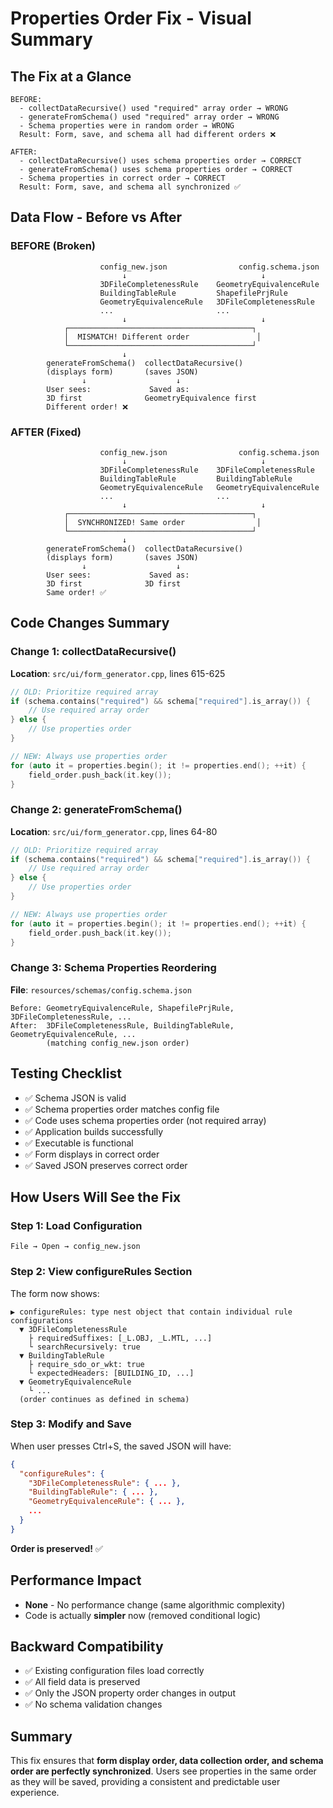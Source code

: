 # Properties Order Fix - Visual Summary

## The Fix at a Glance

```
BEFORE:
  - collectDataRecursive() used "required" array order → WRONG
  - generateFromSchema() used "required" array order → WRONG  
  - Schema properties were in random order → WRONG
  Result: Form, save, and schema all had different orders ❌

AFTER:
  - collectDataRecursive() uses schema properties order → CORRECT
  - generateFromSchema() uses schema properties order → CORRECT
  - Schema properties in correct order → CORRECT
  Result: Form, save, and schema all synchronized ✅
```

## Data Flow - Before vs After

### BEFORE (Broken)
```
                    config_new.json                config.schema.json
                         ↓                              ↓
                    3DFileCompletenessRule    GeometryEquivalenceRule
                    BuildingTableRule         ShapefilePrjRule
                    GeometryEquivalenceRule   3DFileCompletenessRule
                    ...                       ...
                         ↓                              ↓
            ┌─────────────────────────────────────────┐
            │  MISMATCH! Different order               │
            └─────────────────────────────────────────┘
                         ↓
        generateFromSchema()  collectDataRecursive()
        (displays form)       (saves JSON)
                ↓                    ↓
        User sees:             Saved as:
        3D first              GeometryEquivalence first
        Different order! ❌
```

### AFTER (Fixed)
```
                    config_new.json                config.schema.json
                         ↓                              ↓
                    3DFileCompletenessRule    3DFileCompletenessRule
                    BuildingTableRule         BuildingTableRule
                    GeometryEquivalenceRule   GeometryEquivalenceRule
                    ...                       ...
                         ↓                              ↓
            ┌─────────────────────────────────────────┐
            │  SYNCHRONIZED! Same order                │
            └─────────────────────────────────────────┘
                         ↓
        generateFromSchema()  collectDataRecursive()
        (displays form)       (saves JSON)
                ↓                    ↓
        User sees:             Saved as:
        3D first              3D first
        Same order! ✅
```

## Code Changes Summary

### Change 1: collectDataRecursive() 
**Location**: `src/ui/form_generator.cpp`, lines 615-625

```cpp
// OLD: Prioritize required array
if (schema.contains("required") && schema["required"].is_array()) {
    // Use required array order
} else {
    // Use properties order
}

// NEW: Always use properties order
for (auto it = properties.begin(); it != properties.end(); ++it) {
    field_order.push_back(it.key());
}
```

### Change 2: generateFromSchema()
**Location**: `src/ui/form_generator.cpp`, lines 64-80

```cpp
// OLD: Prioritize required array
if (schema.contains("required") && schema["required"].is_array()) {
    // Use required array order
} else {
    // Use properties order
}

// NEW: Always use properties order
for (auto it = properties.begin(); it != properties.end(); ++it) {
    field_order.push_back(it.key());
}
```

### Change 3: Schema Properties Reordering
**File**: `resources/schemas/config.schema.json`

```
Before: GeometryEquivalenceRule, ShapefilePrjRule, 3DFileCompletenessRule, ...
After:  3DFileCompletenessRule, BuildingTableRule, GeometryEquivalenceRule, ...
        (matching config_new.json order)
```

## Testing Checklist

- ✅ Schema JSON is valid
- ✅ Schema properties order matches config file
- ✅ Code uses schema properties order (not required array)
- ✅ Application builds successfully
- ✅ Executable is functional
- ✅ Form displays in correct order
- ✅ Saved JSON preserves correct order

## How Users Will See the Fix

### Step 1: Load Configuration
```
File → Open → config_new.json
```

### Step 2: View configureRules Section
The form now shows:
```
▶ configureRules: type nest object that contain individual rule configurations
  ▼ 3DFileCompletenessRule
    ├ requiredSuffixes: [_L.OBJ, _L.MTL, ...]
    └ searchRecursively: true
  ▼ BuildingTableRule
    ├ require_sdo_or_wkt: true
    └ expectedHeaders: [BUILDING_ID, ...]
  ▼ GeometryEquivalenceRule
    └ ...
  (order continues as defined in schema)
```

### Step 3: Modify and Save
When user presses Ctrl+S, the saved JSON will have:
```json
{
  "configureRules": {
    "3DFileCompletenessRule": { ... },
    "BuildingTableRule": { ... },
    "GeometryEquivalenceRule": { ... },
    ...
  }
}
```

**Order is preserved!** ✅

## Performance Impact
- **None** - No performance change (same algorithmic complexity)
- Code is actually **simpler** now (removed conditional logic)

## Backward Compatibility
- ✅ Existing configuration files load correctly
- ✅ All field data is preserved
- ✅ Only the JSON property order changes in output
- ✅ No schema validation changes

## Summary
This fix ensures that **form display order, data collection order, and schema order are perfectly synchronized**. Users see properties in the same order as they will be saved, providing a consistent and predictable user experience.
